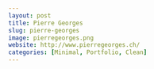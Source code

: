 ```yaml
---
layout: post
title: Pierre Georges
slug: pierre-georges
image: pierregeorges.png
website: http://www.pierregeorges.ch/
categories: [Minimal, Portfolio, Clean]
---
```

